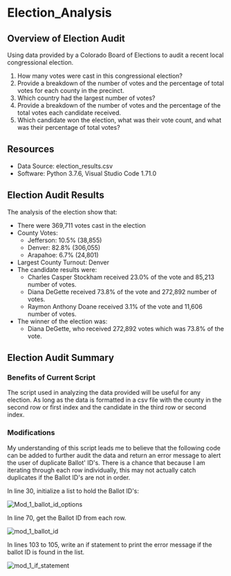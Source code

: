 # Election_Analysis

## Overview of Election Audit
Using data provided by a Colorado Board of Elections to audit a recent local congressional election.

1. How many votes were cast in this congressional election?
2. Provide a breakdown of the number of votes and the percentage of total votes for each county in the precinct.
3. Which country had the largest number of votes?
4. Provide a breakdown of the number of votes and the percentage of the total votes each candidate received.
5. Which candidate won the election, what was their vote count, and what was their percentage of total votes?

## Resources
- Data Source: election_results.csv
- Software: Python 3.7.6, Visual Studio Code 1.71.0

## Election Audit Results
The analysis of the election show that:
- There were 369,711 votes cast in the election
- County Votes:
     - Jefferson:  10.5% (38,855)
     - Denver:  82.8% (306,055)
     - Arapahoe:  6.7% (24,801)
- Largest County Turnout: Denver
- The candidate results were:
    - Charles Casper Stockham received 23.0% of the vote and 85,213 number of votes.
    - Diana DeGette received 73.8% of the vote and 272,892 number of votes.
    - Raymon Anthony Doane received 3.1% of the vote and 11,606 number of votes.
- The winner of the election was:
    - Diana DeGette, who received 272,892 votes which was 73.8% of the vote.

## Election Audit Summary

### Benefits of Current Script
The script used in analyzing the data provided will be useful for any election. As long as the data is formatted in a csv file with the county in the second row or first index and the candidate in the third row or second index. 

### Modifications

My understanding of this script leads me to believe that the following code can be added to further audit the data and return an error message to alert the user of duplicate Ballot' ID's. There is a chance that because I am iterating through each row individually, this may not actually catch duplicates if the Ballot ID's are not in order. 

In line 30, initialize a list to hold the Ballot ID's:

![Mod_1_ballot_id_options](https://user-images.githubusercontent.com/111570965/189553755-6b2982cd-1cc2-4954-81b2-68e57c7a3e88.png)


In line 70, get the Ballot ID from each row.

![mod_1_ballot_id](https://user-images.githubusercontent.com/111570965/189553760-d0958417-6358-4859-af82-30dc7d14384e.png)


In lines 103 to 105, write an if statement to print the error message if the ballot ID is found in the list. 

![mod_1_if_statement](https://user-images.githubusercontent.com/111570965/189553765-6360be18-586e-4ae2-80c9-6072a72fccf7.png)







    

